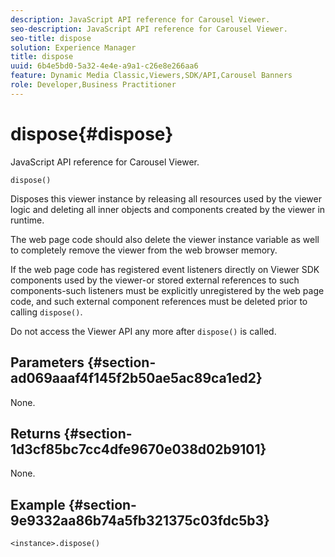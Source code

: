 ```yaml
---
description: JavaScript API reference for Carousel Viewer.
seo-description: JavaScript API reference for Carousel Viewer.
seo-title: dispose
solution: Experience Manager
title: dispose
uuid: 6b4e5bd0-5a32-4e4e-a9a1-c26e8e266aa6
feature: Dynamic Media Classic,Viewers,SDK/API,Carousel Banners
role: Developer,Business Practitioner
---
```


# dispose{#dispose}

JavaScript API reference for Carousel Viewer.

 `dispose()`

Disposes this viewer instance by releasing all resources used by the viewer logic and deleting all inner objects and components created by the viewer in runtime.

The web page code should also delete the viewer instance variable as well to completely remove the viewer from the web browser memory.

If the web page code has registered event listeners directly on Viewer SDK components used by the viewer-or stored external references to such components-such listeners must be explicitly unregistered by the web page code, and such external component references must be deleted prior to calling `dispose()`.

Do not access the Viewer API any more after `dispose()` is called.

## Parameters {#section-ad069aaaf4f145f2b50ae5ac89ca1ed2}

None.

## Returns {#section-1d3cf85bc7cc4dfe9670e038d02b9101}

None.

## Example {#section-9e9332aa86b74a5fb321375c03fdc5b3}

```
<instance>.dispose()
```

